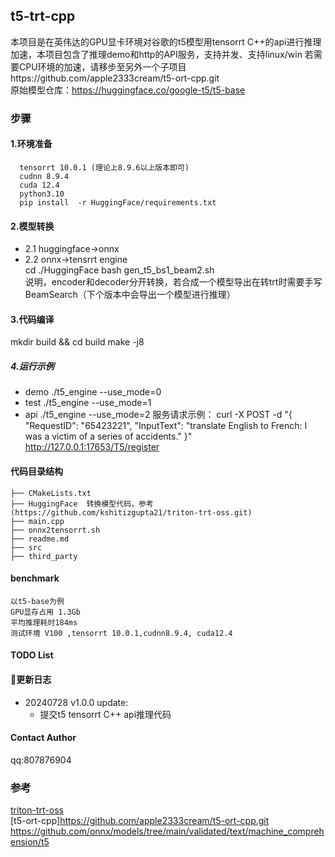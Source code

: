 
## t5-trt-cpp
本项目是在英伟达的GPU显卡环境对谷歌的t5模型用tensorrt C++的api进行推理加速，本项目包含了推理demo和http的API服务，支持并发、支持linux/win 
若需要CPU环境的加速，请移步至另外一个子项目https://github.com/apple2333cream/t5-ort-cpp.git  
原始模型仓库：https://huggingface.co/google-t5/t5-base   
### 步骤   
#### 1.环境准备
      tensorrt 10.0.1 (理论上8.9.6以上版本即可)
      cudnn 8.9.4
      cuda 12.4
      python3.10
      pip install  -r HuggingFace/requirements.txt
#### 2.模型转换   
  - 2.1 huggingface->onnx   
  - 2.2 onnx->tensrrt engine   
    cd ./HuggingFace
    bash gen_t5_bs1_beam2.sh   
    说明，encoder和decoder分开转换，若合成一个模型导出在转trt时需要手写BeamSearch（下个版本中会导出一个模型进行推理）
  
#### 3.代码编译  
  mkdir build && cd build 
  make  -j8  

##### 4.运行示例  
   - demo ./t5_engine --use_mode=0
   - test ./t5_engine --use_mode=1
   - api ./t5_engine --use_mode=2
     服务请求示例： 
    curl -X POST -d "{ "RequestID": "65423221", "InputText": "translate English to French: I was a victim of a series of accidents." }" http://127.0.0.1:17653/T5/register  

#### 代码目录结构
    ├── CMakeLists.txt
    ├── HuggingFace  转换模型代码，参考 (https://github.com/kshitizgupta21/triton-trt-oss.git)
    ├── main.cpp
    ├── onnx2tensorrt.sh
    ├── readme.md
    ├── src 
    ├── third_party

#### benchmark
    以t5-base为例
    GPU显存占用 1.3Gb  
    平均推理耗时184ms 
    测试环境 V100 ,tensorrt 10.0.1,cudnn8.9.4, cuda12.4

#### TODO List 


#### 📣更新日志

- 20240728 v1.0.0 update:
  - 提交t5 tensorrt C++ api推理代码

#### Contact Author
qq:807876904 

### 参考
[triton-trt-oss](https://github.com/kshitizgupta21/triton-trt-oss.git)  
[t5-ort-cpp]https://github.com/apple2333cream/t5-ort-cpp.git
https://github.com/onnx/models/tree/main/validated/text/machine_comprehension/t5